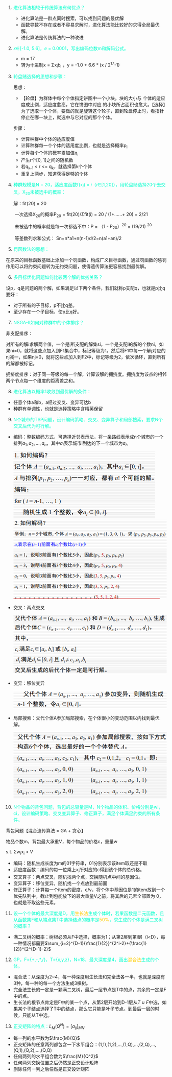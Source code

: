 1. <font color = #00FFCC>进化算法相较于传统算法有何优点？</font>

   - 进化算法是一群点同时搜索，可以找到问题的最优解
   - 函数导数不存在或者不容易求解时，进化算法能比较好的求得全局最优解。
   - 进化算法是传统算法的一种改进

2. <font color = #00FFCC>$x\in$[-1.0, 5.6]，$e$ = 0.0001，写出编码位数m和解码公式。</font>

   - m = 17
   - 转为十进制x = Σx<sub>i</sub>b<sub>i</sub> ，y = -1.0 + 6.6 * (x / 2<sup>17</sup>-1)

3. <font color = #00FFCC>轮盘赌选择的思想和步骤：</font>

   思想：

   - 【轮盘】为群体中每个个体指定饼图中一个小块。块的大小与 个体的适应度成比例，适应度愈高，它在饼图中对应 的小块所占面积也愈大。【选择】为了选取一个个体，要做的就是旋转这个轮子，直到轮盘停止时，看指针停止在哪一块上，就选中与它对应的那个个体。 

   步骤：

   - 计算种群中个体的适应度值
   - 计算种群每一个个体的适用度比例，也就是选择概率p<sub>i</sub>
   - 计算每个个体的概率累加值q<sub>i</sub>
   - 产生r个[0, 1]之间的随机数
   - 若q<sub>k-1</sub> < r <= q<sub>k</sub>，就选择第k个个体
   - 重复上两步，知道获得足够的个体

4. <font color = #00FFCC>种群规模是N = 20，适应度函数f(x<sub>$i$</sub>) = $i$（$i\in$[1,20]），用轮盘赌选择20个去交叉，X<sub>20</sub>未被选中的概率：</font>

   解：fit(20) = 20

   ​		一次选择X<sub>20</sub>的概率P<sub>20</sub> = fit(20)/Σfit(i) = 20 / (1+......+ 20) = 2/21

   ​		未被选中的概率就是每一次都选不中：P = （1 - P<sub>20</sub>）<sup>20</sup> = (19/21) <sup>20</sup>

   ​		等差数列求和公式： Sn=n*a1+n(n-1)d/2=n(a1+an)/2 

5. <font color = #00FFCC>罚函数法的思想：</font>

  在原来的目标函数基础上添加一个罚函数，构成广义目标函数，通过罚函数的惩罚作用可以将约束问题转为无约束问题，使得遗传算法更容易找到最优解。

6. <font color = #00FFCC>多目标优化问题如何比较两个解的优劣关系？</font>

  设p，q是问题的两个解，如果满足以下两个条件，我们就称p支配q，也就是p比q要好：

  - 对于所有的子目标，p不比q差。
  - 至少存在一个子目标，使p比q好。

7. <font color = #00FFCC>NSGA-II如何对种群中的个体排序？</font>

  非支配排序：

  对所有的解i求解两个值，一个是i所支配的解集si，一个是支配i的解的个数ni，如果ni=0，就将这些点加入到F1集合中，标记等级为1。然后将F1中每一个解j对应的nj减一，如果nj=0，就将这些点加入到F2中，标记等级为2，依次循环，直到所有的解都被标记。

  拥挤度排序：对于同一等级的每一个解，计算该解的拥挤度。拥挤度为该点的相邻两个节点每一个维度的距离差之和。

8. <font color = #00FFCC>进化算法以概率1收敛到最优解的条件：</font>

  - 任意个体a和b，a经过交叉、变异可达b
  - 种群有单调性，也就是选择策略中含精英保留

9. <font color = #00FFCC>N个城市的TSP问题，设计编码策略、交叉、变异算子和局部搜索，要求N个交叉后代为可行解。</font>

  - 编码：整数编码方式，可选择近邻表示法，将一条路线表示成n个城市的一个排列$a_1,a_2,...,a_n$，其中$a_i$表示城市i到达的下一个城市为$a_i$。

    ![image-20191027145353146](../../图片/image-20191027145353146.png)![image-20191027145337760](../../图片/image-20191027145337760.png)

  - 交叉：两点交叉

    ![image-20191027145323765](../../图片/image-20191027145323765.png)

  - 变异：移位变异

    ![image-20191027145313188](../../图片/image-20191027145313188.png)

  - 局部搜索：父代个体A参加局部搜索，在个体很小的变动范围以内找到最优解。

    ![image-20191027145149574](../../图片/image-20191027145149574.png)

10. <font color = #00FFCC>N个物品的背包问题，背包的总容量是M，N个物品的体积、价格分别是wi，ci，设计编码策略、交叉变异算子、修正算子，满足个体满足约束的所有条件。</font>

  背包问题【混合遗传算法 = GA + 贪心】

  物品个数m，背包最大承重V，每个物品的价格c，重量w

  s.t. Σw<sub>i</sub>x<sub>i</sub> < V

  - 编码：随机生成长度为m的01字符串，01分别表示该item取还是不取
  - 适应度函数：编码的每一位乘上$x$<sub>i</sub>所对应的c得到该个体的总价格。
  - 交叉算子：两点交叉，随机找两个点，交换随机点中间的基因位。
  - 变异算子：移位变异，随机找一个点放到最前面
  - 修正算子：计算每一个item的密度，c/v，将个体中基因位是1的item放到一个优先队列中，截止到包能放下的最大重量V之前，将其后的元素全部置为 0，也就是不取这些元素。

11. <font color = #00FFCC>设一个个体的最大深度是D，用<font color=#fc0>生长法</font>生成个体时，若果函数是二元函数，且从函数集F和从端点集T中选择结点的概率是<font color=#fc0>50%</font>，求生成的个体是满二叉树的概率？</font>

   - 满二叉树的概率：树根必须从F中选择，概率为1；从第2层到第i层（i<D），每一种情况都需要$\sum_{i=2}^{D-1}{\frac{1}{2}}^{2^i-2}+{\frac{1}{2}}^{2^{D-1}-2}$

12. <font color = #00FFCC>GP，F={+,-,*,/}，T={x,y,z}，N=18，最大深度是4，画出<font color=#fc0>混合法</font>生成的个体。</font>

   - 混合法：从深度为2~4，每一种深度用生长法和完全法各一半，也就是深度有3种，每一种的每一个方法生成3棵树。
   - 完全法生长的一定是一颗满二叉树，最后一层节点是T中的点，其余的一定是F中的点。
   - 生长法的根节点肯定是F中的某一个点，从第2层开始到D-1层从$T \cup F$中选，如果某个子结点选择了T中的结点，那么它只能是叶子节点。到最后一层的时候，只能从T中选。

13. <font color = #00FFCC>正交矩阵的特点：</font>$L_M(Q^N)=[a_{ij}]_{MN}$

   - 每一列的水平数为$\frac{M}{Q}$
   - 正交矩阵的任意两列都包含一下水平组合：(1,1),(1,2),...,(1,Q),...,(2,Q),...,(Q,1),(Q,2),...,(Q,Q)
   - 任何两列的水平组合数为$\frac{M}{Q^2}$
   - 任何两列交换位置之后仍然是正交设计矩阵
   - 删除任何一列之后任然是正交设计矩阵

